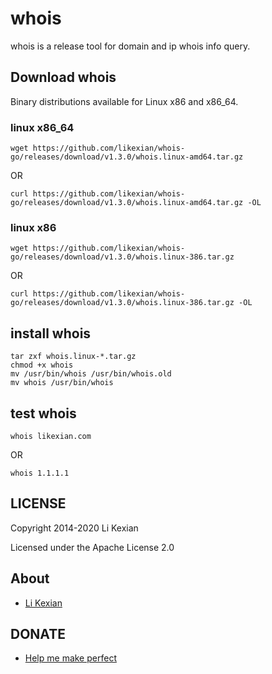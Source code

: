 # whois

whois is a release tool for domain and ip whois info query.

## Download whois

Binary distributions available for Linux x86 and x86_64.

### linux x86_64

    wget https://github.com/likexian/whois-go/releases/download/v1.3.0/whois.linux-amd64.tar.gz

OR

    curl https://github.com/likexian/whois-go/releases/download/v1.3.0/whois.linux-amd64.tar.gz -OL

### linux x86

    wget https://github.com/likexian/whois-go/releases/download/v1.3.0/whois.linux-386.tar.gz

OR

    curl https://github.com/likexian/whois-go/releases/download/v1.3.0/whois.linux-386.tar.gz -OL

## install whois

    tar zxf whois.linux-*.tar.gz
    chmod +x whois
    mv /usr/bin/whois /usr/bin/whois.old
    mv whois /usr/bin/whois

## test whois

    whois likexian.com

OR

    whois 1.1.1.1

## LICENSE

Copyright 2014-2020 Li Kexian

Licensed under the Apache License 2.0

## About

- [Li Kexian](https://www.likexian.com/)

## DONATE

- [Help me make perfect](https://www.likexian.com/donate/)
